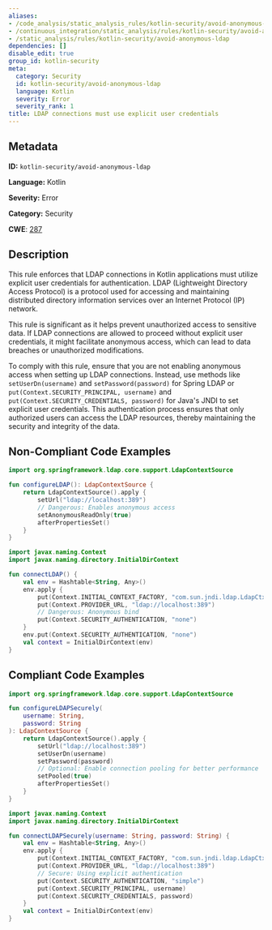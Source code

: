 ```yaml
---
aliases:
- /code_analysis/static_analysis_rules/kotlin-security/avoid-anonymous-ldap
- /continuous_integration/static_analysis/rules/kotlin-security/avoid-anonymous-ldap
- /static_analysis/rules/kotlin-security/avoid-anonymous-ldap
dependencies: []
disable_edit: true
group_id: kotlin-security
meta:
  category: Security
  id: kotlin-security/avoid-anonymous-ldap
  language: Kotlin
  severity: Error
  severity_rank: 1
title: LDAP connections must use explicit user credentials
---
```

<!--  SOURCED FROM https://github.com/DataDog/datadog-static-analyzer-rule-docs -->


## Metadata
**ID:** `kotlin-security/avoid-anonymous-ldap`

**Language:** Kotlin

**Severity:** Error

**Category:** Security

**CWE**: [287](https://cwe.mitre.org/data/definitions/287.html)

## Description
This rule enforces that LDAP connections in Kotlin applications must utilize explicit user credentials for authentication. LDAP (Lightweight Directory Access Protocol) is a protocol used for accessing and maintaining distributed directory information services over an Internet Protocol (IP) network. 

This rule is significant as it helps prevent unauthorized access to sensitive data. If LDAP connections are allowed to proceed without explicit user credentials, it might facilitate anonymous access, which can lead to data breaches or unauthorized modifications.

To comply with this rule, ensure that you are not enabling anonymous access when setting up LDAP connections. Instead, use methods like `setUserDn(username)` and `setPassword(password)` for Spring LDAP or `put(Context.SECURITY_PRINCIPAL, username)` and `put(Context.SECURITY_CREDENTIALS, password)` for Java's JNDI to set explicit user credentials. This authentication process ensures that only authorized users can access the LDAP resources, thereby maintaining the security and integrity of the data.

## Non-Compliant Code Examples
```kotlin
import org.springframework.ldap.core.support.LdapContextSource

fun configureLDAP(): LdapContextSource {
    return LdapContextSource().apply {
        setUrl("ldap://localhost:389")
        // Dangerous: Enables anonymous access
        setAnonymousReadOnly(true)
        afterPropertiesSet()
    }
}
```

```kotlin
import javax.naming.Context
import javax.naming.directory.InitialDirContext

fun connectLDAP() {
    val env = Hashtable<String, Any>()
    env.apply {
        put(Context.INITIAL_CONTEXT_FACTORY, "com.sun.jndi.ldap.LdapCtxFactory")
        put(Context.PROVIDER_URL, "ldap://localhost:389")
        // Dangerous: Anonymous bind
        put(Context.SECURITY_AUTHENTICATION, "none")
    }
    env.put(Context.SECURITY_AUTHENTICATION, "none")
    val context = InitialDirContext(env)
}
```

## Compliant Code Examples
```kotlin
import org.springframework.ldap.core.support.LdapContextSource

fun configureLDAPSecurely(
    username: String,
    password: String
): LdapContextSource {
    return LdapContextSource().apply {
        setUrl("ldap://localhost:389")
        setUserDn(username)
        setPassword(password)
        // Optional: Enable connection pooling for better performance
        setPooled(true)
        afterPropertiesSet()
    }
}
```

```kotlin
import javax.naming.Context
import javax.naming.directory.InitialDirContext

fun connectLDAPSecurely(username: String, password: String) {
    val env = Hashtable<String, Any>()
    env.apply {
        put(Context.INITIAL_CONTEXT_FACTORY, "com.sun.jndi.ldap.LdapCtxFactory")
        put(Context.PROVIDER_URL, "ldap://localhost:389")
        // Secure: Using explicit authentication
        put(Context.SECURITY_AUTHENTICATION, "simple")
        put(Context.SECURITY_PRINCIPAL, username)
        put(Context.SECURITY_CREDENTIALS, password)
    }
    val context = InitialDirContext(env)
}
```
